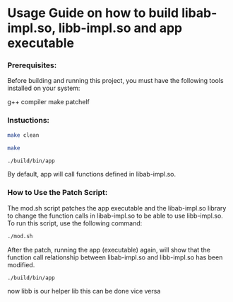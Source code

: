 # Usage Guide on how to build libab-impl.so, libb-impl.so and app executable

### Prerequisites: ###
Before building and running this project, you must have the following tools installed on your system:

g++ compiler
make
patchelf

### Instuctions: ###
```bash
make clean
```
```bash
make
```
```bash
./build/bin/app
```
By default, app will call functions defined in libab-impl.so.

### How to Use the Patch Script: ###
The mod.sh script patches the app executable and the libab-impl.so library to change the function calls in libab-impl.so to be able to use libb-impl.so. To run this script, use the following command:

```bash
./mod.sh
```
After the patch, running the app (executable) again, will show that the function call relationship between libab-impl.so and libb-impl.so has been modified.
```bash
./build/bin/app
```
now libb is our helper lib this can be done vice versa
